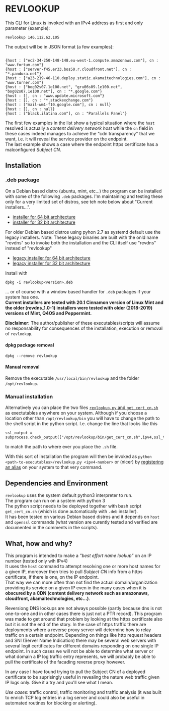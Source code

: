 # REVLOOKUP

This CLI for Linux is invoked with an IPv4 address as first and only parameter (example):
```
revlookup 146.112.62.105
```
The output will be in JSON format (a few examples):
```

{host : ["ec2-34-250-148-148.eu-west-1.compute.amazonaws.com"], cn : "www.fortum.com"}
{host : ["server-f45.er33.bos50.r.cloudfront.net"], cn : "*.pandora.net"}
{host : ["a23-219-46-110.deploy.static.akamaitechnologies.com"], cn : "www.turner.com"}
{host : ["bog02s07.1e100.net", "gru06s09.1e100.net", "bog02s07.1e100.net"], cn : "*.google.com"}
{host : [], cn : "www.update.microsoft.com"}
{host : [], cn : "*.stackexchange.com"}
{host : ["mail-wm1-f10.google.com"], cn : null}
{host : [], cn : null}
{host : ["black.ilatina.com"], cn : "Parallels Panel"} 
```

The first few examples in the list show a typical situation where the `host` resolved is actually a *content delivery network host* while the `cn` field in these cases indeed manages to achieve the "cdn transparency" that we want, i.e. it will reveal the service provider on the endpoint.\
The last example shows a case where the endpoint https certificate has a malconfigured *Subject CN*.


## Installation
### .deb package
On a Debian based distro (ubuntu, mint, etc...) the program can be installed with some of the following `.deb` packages. I'm maintaining and testing these only for a very limited set of distros, see teh note below about "Current installers...".

* [installer for 64 bit architecture](https://github.com/svenberglund/cdn-transparency-revdns/blob/amd64-build/revlookup_2.0-1.deb)
* [installer for 32 bit architecture](https://github.com/svenberglund/cdn-transparency-revdns/blob/i386-build/revlookup_2.0-1.deb)

For older Debian based distros using pyhon 2.7 as systemd default use the legacy installers. Note: These legacy binaries are built with the onld name "revdns" so to invoke both the installation and the CLI itself use "revdns" instead of "revlookup" 

* [legacy installer for 64 bit architecture](https://github.com/svenberglund/cdn-transparency-revdns/blob/amd64-build/revdns_1.0-1.deb)
* [legacy installer for 32 bit architecture](https://github.com/svenberglund/cdn-transparency-revdns/blob/i386-build/revdns_1.0-1.deb)

Install with
```
dpkg -i revlookup<version>.deb
```
... or of course with a window based handler for `.deb` packages if your system has one.\
**Current installers are tested with 20.1 Cinnamon version of Linux Mint and the older (revdns_1.0-1) installers were tested with older (2018-2019) versions of Mint, Q4OS and Peppermint.**

**Disclaimer:** The author/publisher of these executables/scripts will assume no responsability for consequences of the installation, execution or removal of `revlookup`.

#### dpkg package removal
```
dpkg --remove revlookup
```

#### Manual removal
Remove the executable `/usr/local/bin/revlookup` and the folder `/opt/revlookup`. 

### Manual installation
Alternatively you can place the two files [`revlookup.py` and `get_cert_cn.sh`](https://github.com/svenberglund/cdn-transparency-revdns/tree/master/revlookup_2.0-1/opt/revlookup/bin) as exectutables anywhere on your system. Although if you choose a location other than `/opt/revlookup/bin` you will have to change the path to the shell script in the python script. I.e. change the line that looks like this 
```
ssl_output = subprocess.check_output(["/opt/revlookup/bin/get_cert_cn.sh",ipv4,ssl_timeout])
```
to match the path to where ever you place the `.sh` file.


With this sort of installation the program will then be invoked as `python <path-to-executables>/revlookup.py <ipv4-number>` or (nicer) by [registering an alias](https://www.hostingadvice.com/how-to/set-command-aliases-linuxubuntudebian/) on your system to that very command.



## Dependencies and Environment
`revlookup` uses the system default python3 interpreter to run.\
The program can run on a system with python 3\
The python script needs to be deployed together with bash script `get_cert_cn.sh` (which is done automatically with `.deb` installer).\
It has been tested on various Debian based distros and it depends on `host` and `openssl` commands (what version are curently tested and verified are documented in the comments in the scripts). 


## What, how and why?
This program is intended to make a *"best effort name lookup"* on an IP number (tested only wih IPv4)\
It uses the `host` command to attempt resolving one or more host names for a given IP,  moreover then tries to pull *Subject CN* info from a https certificate, if there is one, on the IP endpoint.\
That way we can more often than not find the actual domain/organization providing its service on a given IP even in the many cases when it is **obscured by a CDN (content delivery network such as amazonaws, cloudfront, akamaitechnologies, etc...)**.

Reversiong DNS lookups are not always possible (partly because dns is not one-to-one and in other cases there is just not a PTR record). This program was made to get around that problem by looking at the https certificate also but it is not the end of the story. In the case of https traffic there are deployments where a reverse proxy server will determine how to relay traffic on a certain endpoint. Depending on things like http request headers and SNI (Server Name Indication) there may be several web servers with several legit certificates for different domains responding on one single IP endpoint. In such cases we will not be able to determine what server or what domain a IP log traffic entry represents, we will probably be able to pull the certificate of the facading reverse proxy however.

In any case I have found trying to pull the Subject CN of a deployed certificate to be suprisingly useful in revealing the nature web traffic given IP logs only. Give it a try and you'll see what I mean.

*Use cases*: traffic control, traffic monitoring and traffic analysis (it was built to enrich TCP log entries in a log server and could also be useful in automated routines for blocking or alerting).
